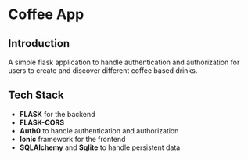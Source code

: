 # Coffee App

## Introduction
A simple flask application to handle authentication and authorization for users to create and discover different coffee based drinks.

## Tech Stack
- **FLASK** for the backend
- **FLASK-CORS**
- **Auth0** to handle authentication and authorization
- **Ionic** framework for the frontend
- **SQLAlchemy** and **Sqlite** to handle persistent data
